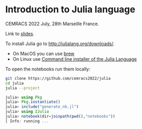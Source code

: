 # Introduction to Julia language

CEMRACS 2022 July, 28th Marseille France.

Link to [slides](https://cemracs2022.github.io/julia).

To install Julia go to http://julialang.org/downloads/.

- On MacOS you can use [brew](https://formulae.brew.sh/formula/julia)
- On Linux use [Command line installer of the Julia Language](https://github.com/abelsiqueira/jill)

To open the notebooks run them locally:

```bash
git clone https://github.com/cemracs2022/julia
cd julia
julia --project
```

```julia
julia> using Pkg
julia> Pkg.instantiate()
julia> include("generate_nb.jl")
julia> using IJulia
julia> notebook(dir=joinpath(pwd(),"notebooks"))
[ Info: running ...
```
